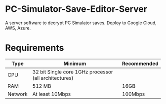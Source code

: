 # PC-Simulator-Save-Editor-Server
A server software to decrypt PC Simulator saves. Deploy to Google Cloud, AWS, Azure.

# Requirements

| Type    | Minimum                                               | Recommended |
|---------|-------------------------------------------------------|-------------|
| CPU     | 32 bit Single core 1GHz processor (all architectures) |
| RAM     | 512 MB                                                | 16GB        |
| Network | At least 10Mbps                                       | 100Mbps     |